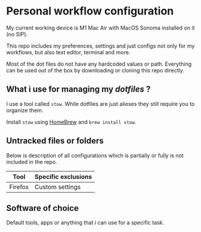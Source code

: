 # Personal workflow configuration

My current working device is M1 Mac Air with MacOS Sonoma installed on it (no SIP).

This repo includes my preferences, settings and just configs not only for my workflows, but also text editor, terminal and more.

Most of the dot files do not have any hardcoded values or path. Everything can be used out of the box by downloading or cloning this repo directly.

## What i use for managing my _dotfiles_ ?

I use a tool called ```stow```. While dotfiles are just alieses they still require you to organize them.

Install ```stow``` using [HomeBrew](https://brew.sh) and ```brew install stow```. 

## Untracked files or folders

Below is description of all configurations which is partially or fully is not included 
in the repo.

| Tool | Specific exclusions|
| ----------- | ----------- |
| Firefox | Custom settings |

## Software of choice

Default tools, apps or anything that i can use for a specific task.
